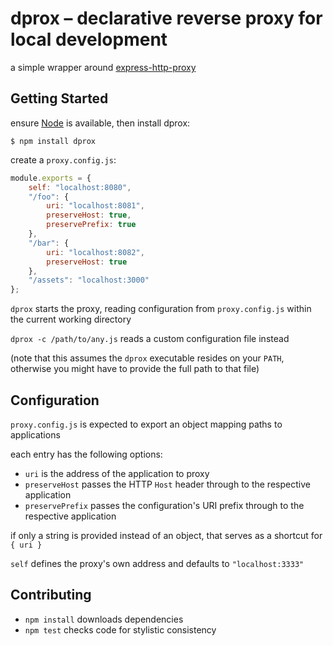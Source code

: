 dprox – declarative reverse proxy for local development
=======================================================

a simple wrapper around
[express-http-proxy](https://github.com/villadora/express-http-proxy)


Getting Started
---------------

ensure [Node](http://nodejs.org) is available, then install dprox:

```
$ npm install dprox
```

create a `proxy.config.js`:

```javascript
module.exports = {
    self: "localhost:8080",
    "/foo": {
        uri: "localhost:8081",
        preserveHost: true,
        preservePrefix: true
    },
    "/bar": {
        uri: "localhost:8082",
        preserveHost: true
    },
    "/assets": "localhost:3000"
};
```

`dprox` starts the proxy, reading configuration from `proxy.config.js` within
the current working directory

`dprox -c /path/to/any.js` reads a custom configuration file instead

(note that this assumes the `dprox` executable resides on your `PATH`, otherwise
you might have to provide the full path to that file)


Configuration
-------------

`proxy.config.js` is expected to export an object mapping paths to applications

each entry has the following options:

* `uri` is the address of the application to proxy
* `preserveHost` passes the HTTP `Host` header through to the respective
  application
* `preservePrefix` passes the configuration's URI prefix through to the
  respective application

if only a string is provided instead of an object, that serves as a shortcut for
`{ uri }`

`self` defines the proxy's own address and defaults to `"localhost:3333"`


Contributing
------------

* `npm install` downloads dependencies
* `npm test` checks code for stylistic consistency
